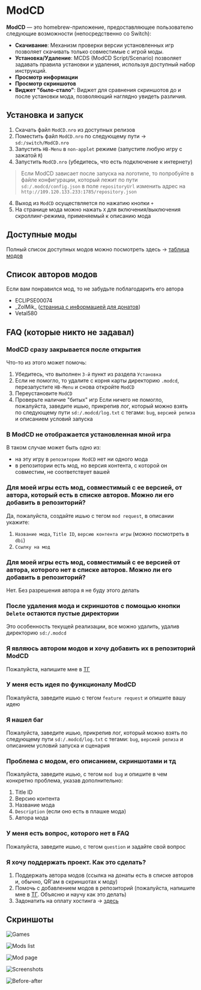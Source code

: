 # ModCD

**ModCD** — это homebrew-приложение, предоставляющее пользователю следующие возможности (непосредственно со Switch):

- **Скачивание**: Механизм проверки версии установленных игр позволяет скачивать только совместимые с игрой моды.
- **Установка/Удаление**: MCDS (ModCD Script/Scenario) позволяет задавать правила установки и удаления, используя доступный набор инструкций.
- **Просмотр информации**
- **Просмотр скриншотов**
- **Виджет "было-стало"**: Виджет для сравнения скриншотов до и после установки мода, позволяющий наглядно увидеть различия.

## Установка и запуск

1. Скачать файл `ModCD.nro` из доступных релизов
2. Поместить файл `ModCD.nro` по следующему пути -> `sd:/switch/ModCD.nro`
3. Запустить `HB-Menu` в `non-applet` режиме (запустите любую игру с зажатой `R`)
4. Запустить `ModCD.nro` (убедитесь, что есть подключение к интернету)

> Если ModCD зависает после запуска на логотипе, то попробуйте в файле конфигурации, который лежит по пути `sd:/.modcd/config.json` в поле `repositoryUrl` изменить адрес на `http://109.120.133.233:1785/repository.json`

4. Выход из `ModCD` осуществляется по нажатию кнопки `+`
5. На странице мода можно нажать `X` для включения/выключения скроллинг-режима, применяемый к описанию мода

## Доступные моды

Полный список доступных модов можно посмотреть здесь -> [таблица модов](table.md)

## Список авторов модов

Если вам понравился мод, то не забудьте поблагодарить его автора

- ECLIPSE00074
- \_ZolMik\_ ([страница с информацией для донатов](https://github.com/kawaii-flesh/ModCD-Donations/blob/master/_ZolMik_.md))
- Vetal580

## FAQ (которые никто не задавал)

### ModCD сразу закрывается после открытия
Что-то из этого может помочь:
1. Убедитесь, что выполнен `3-й` пункт из раздела `Установка`
2. Если не помогло, то удалите с корня карты директорию `.modcd`, перезапустите `HB-Menu` и снова откройте `ModCD`
3. Переустановите `ModCD`
4. Проверьте наличие "битых" игр
Если ничего не помогло, пожалуйста, заведите ишью, прикрепив лог, который можно взять по следующему пути `sd:/.modcd/log.txt` с тегами: `bug`, `версией релиза` и описанием условий запуска

### В ModCD не отображается установленная мной игра
В таком случае может быть одно из:
- на эту игру в `репозитории ModCD` нет ни одного мода
- в репозитории есть мод, но версия контента, с которой он совместим, не соответствует вашей

### Для моей игры есть мод, совместимый с ее версией, от автора, который есть в списке авторов. Можно ли его добавить в репозиторий?
Да, пожалуйста, создайте ишью c тегом `mod request`, в описании укажите:
1. `Название мода`, `Title ID`, `версию контента игры` (можно посмотреть в `dbi`)
2. `Ссылку на мод`

### Для моей игры есть мод, совместимый с ее версией от автора, которого нет в списке авторов. Можно ли его добавить в репозиторий?
Нет. Без разрешения автора я не буду этого делать

### После удаления мода и скриншотов с помощью кнопки `Delete` остаются пустые директории
Это особенность текущей реализации, все можно удалить, удалив директорию `sd:/.modcd`

### Я являюсь автором модов и хочу добавить их в репозиторий ModCD
Пожалуйста, напишите мне в [ТГ](https://t.me/kawaii_flesh)

### У меня есть идея по функционалу ModCD
Пожалуйста, заведите ишью с тегом `feature request` и опишите вашу идею

### Я нашел баг
Пожалуйста, заведите ишью, прикрепив лог, который можно взять по следующему пути `sd:/.modcd/log.txt` с тегами: `bug`, `версией релиза` и описанием условий запуска и сценария

### Проблема с модом, его описанием, скриншотами и тд
Пожалуйста, заведите ишью, с тегом `mod bug` и опишите в чем конкретно проблема, указав дополнительно:
1. Title ID
2. Версию контента
3. Название мода
4. `Description` (если оно есть в плашке мода)
5. Автора мода

### У меня есть вопрос, которого нет в FAQ
Пожалуйста, заведите ишью, с тегом `question` и задайте свой вопрос

### Я хочу поддержать проект. Как это сделать?
1. Поддержать автора модов (ссылка на донаты есть в списке авторов и, обычно, QR'ам в скриншотах к моду)
2. Помочь с добавлением модов в репозиторий (пожалуйста, напишите мне в [ТГ](https://t.me/kawaii_flesh). Объясню и научу как это делать)
3. Задонатить на оплату хостинга -> [здесь](https://github.com/kawaii-flesh/ModCD-Donations/blob/master/HOSTING.md)

## Скриншоты

![Games](/screenshots/games.jpg)

![Mods list](/screenshots/mods_list.jpg)

![Mod page](/screenshots/mod_page.jpg)

![Screenshots](/screenshots/screenshots.jpg)

![Before-after](/screenshots/ba.jpg)

